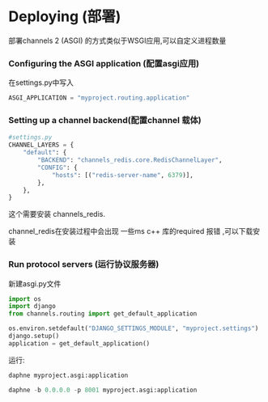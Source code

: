 # Deploying   (部署)

部署channels 2 (ASGI) 的方式类似于WSGI应用,可以自定义进程数量



### Configuring the ASGI application (配置asgi应用)

在settings.py中写入

```python
ASGI_APPLICATION = "myproject.routing.application"
```

### Setting up a channel backend(配置channel 载体)

```python
#settings.py
CHANNEL_LAYERS = {
    "default": {
        "BACKEND": "channels_redis.core.RedisChannelLayer",
        "CONFIG": {
            "hosts": [("redis-server-name", 6379)],
        },
    },
}
```

这个需要安装 channels_redis.  

channel_redis在安装过程中会出现 一些ms c++ 库的required 报错  ,可以下载安装  

[下载链接]: https://pan.baidu.com/s/1tTEStvJ6-4hVy3cAsOaSIg	"下载链接"

### Run protocol servers  (运行协议服务器)

新建asgi.py文件 

```python
import os
import django
from channels.routing import get_default_application

os.environ.setdefault("DJANGO_SETTINGS_MODULE", "myproject.settings")
django.setup()
application = get_default_application()
```

运行:

```python
daphne myproject.asgi:application
```

```python
daphne -b 0.0.0.0 -p 8001 myproject.asgi:application
```













